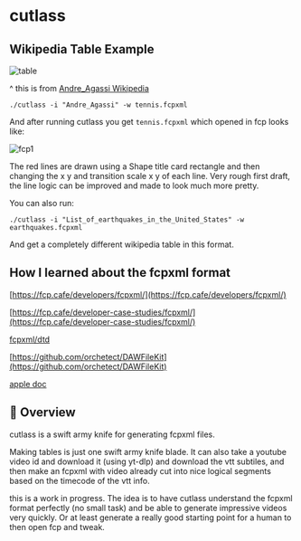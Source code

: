 # cutlass

## Wikipedia Table Example

![table](https://i.imgur.com/mcAUx49.png)

^ this is from [Andre_Agassi Wikipedia](https://en.wikipedia.org/wiki/Andre_Agassi#Career_statistics)

```
./cutlass -i "Andre_Agassi" -w tennis.fcpxml
```

And after running cutlass you get `tennis.fcpxml` which opened in fcp looks like:

![fcp1](https://i.imgur.com/8CQmlQ4.png)

The red lines are drawn using a Shape title card rectangle and then changing the x y and transition scale x y of each line. Very rough first draft, the line logic can be improved and made to look much more pretty.

You can also run:

```
./cutlass -i "List_of_earthquakes_in_the_United_States" -w earthquakes.fcpxml
```

And get a completely different wikipedia table in this format.

## How I learned about the fcpxml format

[https://fcp.cafe/developers/fcpxml/](https://fcp.cafe/developers/fcpxml/)

[https://fcp.cafe/developer-case-studies/fcpxml/](https://fcp.cafe/developer-case-studies/fcpxml/)

[fcpxml/dtd](https://github.com/CommandPost/CommandPost/tree/develop/src/extensions/cp/apple/fcpxml/dtd)

[https://github.com/orchetect/DAWFileKit](https://github.com/orchetect/DAWFileKit)

[apple doc](https://developer.apple.com/documentation/professional-video-applications/fcpxml-reference)

## 🎯 Overview

cutlass is a swift army knife for generating fcpxml files.

Making tables is just one swift army knife blade. It can also take a youtube video id and download it (using yt-dlp) and download the vtt subtiles, and then make an fcpxml with video already cut into nice logical segments based on the timecode of the vtt info.

this is a work in progress. The idea is to have cutlass understand the fcpxml format perfectly (no small task) and be able to generate impressive videos very quickly. Or at least generate a really good starting point for a human to then open fcp and tweak.


